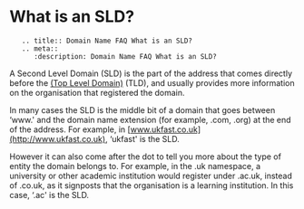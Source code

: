 # What is an SLD?

```eval_rst
   .. title:: Domain Name FAQ What is an SLD?
   .. meta::
      :description: Domain Name FAQ What is an SLD?
```


A Second Level Domain (SLD) is the part of the address that comes directly before the [(Top Level Domain)](https://my.ukfast.co.uk/faq/view/1252.html) (TLD), and usually provides more information on the organisation that registered the domain.


In many cases the SLD is the middle bit of a domain that goes between &lsquo;www.' and the domain name extension (for example, .com, .org) at the end of the address. For example, in [www.ukfast.co.uk](http://www.ukfast.co.uk), &lsquo;ukfast' is the SLD.


However it can also come after the dot to tell you more about the type of entity the domain belongs to. For example, in the .uk namespace, a university or other academic institution would register under .ac.uk, instead of .co.uk, as it signposts that the organisation is a learning institution. In this case, &lsquo;.ac' is the SLD.

